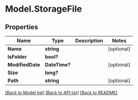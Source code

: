 # Model.StorageFile
## Properties
Name | Type | Description | Notes
------------ | ------------- | ------------- | -------------
**Name** | **string** |  | [optional] 
**IsFolder** | **bool?** |  | 
**ModifiedDate** | **DateTime?** |  | [optional] 
**Size** | **long?** |  | 
**Path** | **string** |  | [optional] 



[[Back to Model list]](README.md#documentation-for-models) [[Back to API list]](README.md#documentation-for-api-endpoints) [[Back to README]](README.md)



